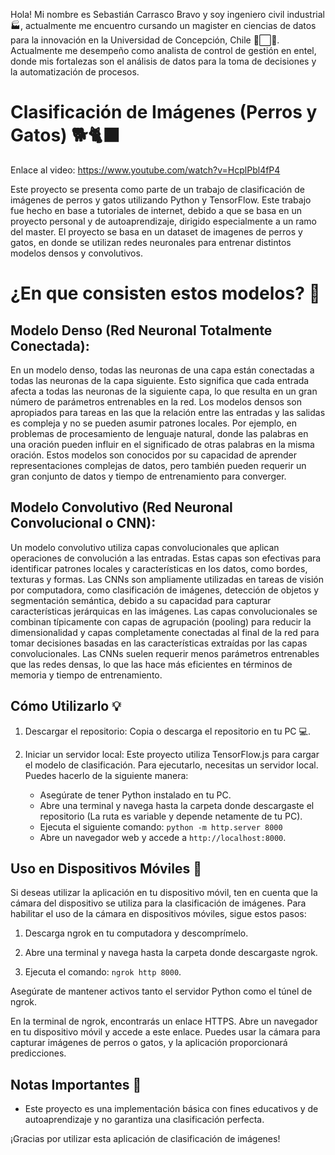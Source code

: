 
Hola! Mi nombre es Sebastián Carrasco Bravo y soy ingeniero civil industrial 🏭, actualmente me encuentro cursando un magister en ciencias de datos para la innovación en la Universidad de Concepción, Chile 🔴⬜🔷.
Actualmente me desempeño como analista de control de gestión en entel, donde mis fortalezas son el análisis de datos para la toma de decisiones y la automatización de procesos.

# Clasificación de Imágenes (Perros y Gatos) 🐕🐈‍⬛

Enlace al video: https://www.youtube.com/watch?v=HcplPbl4fP4

Este proyecto se presenta como parte de un trabajo de clasificación de imágenes de perros y gatos utilizando Python y TensorFlow. Este trabajo fue hecho en base a tutoriales de internet, debido a que se basa en un proyecto personal y de autoaprendizaje, dirigido especialmente a un ramo del master.
El proyecto se basa en un dataset de imagenes de perros y gatos, en donde se utilizan redes neuronales para entrenar distintos modelos densos y convolutivos.
# ¿En que consisten estos modelos? 🧠

## Modelo Denso (Red Neuronal Totalmente Conectada):

En un modelo denso, todas las neuronas de una capa están conectadas a todas las neuronas de la capa siguiente. Esto significa que cada entrada afecta a todas las neuronas de la siguiente capa, lo que resulta en un gran número de parámetros entrenables en la red.
Los modelos densos son apropiados para tareas en las que la relación entre las entradas y las salidas es compleja y no se pueden asumir patrones locales. Por ejemplo, en problemas de procesamiento de lenguaje natural, donde las palabras en una oración pueden influir en el significado de otras palabras en la misma oración.
Estos modelos son conocidos por su capacidad de aprender representaciones complejas de datos, pero también pueden requerir un gran conjunto de datos y tiempo de entrenamiento para converger.

## Modelo Convolutivo (Red Neuronal Convolucional o CNN):

Un modelo convolutivo utiliza capas convolucionales que aplican operaciones de convolución a las entradas. Estas capas son efectivas para identificar patrones locales y características en los datos, como bordes, texturas y formas.
Las CNNs son ampliamente utilizadas en tareas de visión por computadora, como clasificación de imágenes, detección de objetos y segmentación semántica, debido a su capacidad para capturar características jerárquicas en las imágenes.
Las capas convolucionales se combinan típicamente con capas de agrupación (pooling) para reducir la dimensionalidad y capas completamente conectadas al final de la red para tomar decisiones basadas en las características extraídas por las capas convolucionales.
Las CNNs suelen requerir menos parámetros entrenables que las redes densas, lo que las hace más eficientes en términos de memoria y tiempo de entrenamiento.

## Cómo Utilizarlo 💡

1. Descargar el repositorio: Copia o descarga el repositorio en tu PC 💻.

2. Iniciar un servidor local: Este proyecto utiliza TensorFlow.js para cargar el modelo de clasificación. Para ejecutarlo, necesitas un servidor local. Puedes hacerlo de la siguiente manera:

   - Asegúrate de tener Python instalado en tu PC.
   - Abre una terminal y navega hasta la carpeta donde descargaste el repositorio (La ruta es variable y depende netamente de tu PC).
   - Ejecuta el siguiente comando: `python -m http.server 8000`
   - Abre un navegador web y accede a `http://localhost:8000`.

## Uso en Dispositivos Móviles 📱

Si deseas utilizar la aplicación en tu dispositivo móvil, ten en cuenta que la cámara del dispositivo se utiliza para la clasificación de imágenes. Para habilitar el uso de la cámara en dispositivos móviles, sigue estos pasos:

1. Descarga ngrok en tu computadora y descomprímelo.

2. Abre una terminal y navega hasta la carpeta donde descargaste ngrok.

3. Ejecuta el comando: `ngrok http 8000`.

Asegúrate de mantener activos tanto el servidor Python como el túnel de ngrok.

En la terminal de ngrok, encontrarás un enlace HTTPS. Abre un navegador en tu dispositivo móvil y accede a este enlace. Puedes usar la cámara para capturar imágenes de perros o gatos, y la aplicación proporcionará predicciones.

## Notas Importantes 📝

- Este proyecto es una implementación básica con fines educativos y de autoaprendizaje y no garantiza una clasificación perfecta.

¡Gracias por utilizar esta aplicación de clasificación de imágenes!
